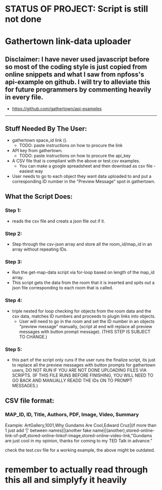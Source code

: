 # STATUS OF PROJECT: Script is still not done
# Gathertown link-data uploader

## Disclaimer: I have never used javascript before so most of the coding style is just copied from online snippets and what I saw from npfoss's api-example on github. I will try to alleviate this for future programmers by commenting heavily in every file.
- https://github.com/gathertown/api-examples
---


## Stuff Needed By The User:
- gathertown space_id link ().
  - TODO: paste instructions on how to procure the link
- API key from gathertown.
  - TODO: paste instructions on how to procure the api_key
- A CSV file that is compliant with the above or test.csv examples. 
  - You can make a google spreadsheet and then download as csv file - easiest way
- User needs to go to each object they want data uploaded to and put a corresponding ID number in the "Preview Message" spot in gathertown.

## What the Script Does:

### Step 1:

- reads the csv file and creats a json file out if it.

### Step 2:

- Step through the csv-json array and store all the room_id/map_id in an array without repeating IDs.

### Step 3:

- Run the get-map-data script via for-loop based on length of the map_id array.
- This script gets the data from the room that it is inserted and spits out a json file corresponding to each room that is called.

### Step 4:

- triple nested for loop checking for objects from the room data and the csv data, matches ID numbers and proceeds to plugin links into objects.
  - User will need to go in the room and set the ID number in an objects "preview message" manually, (script at end will replace all preview messages with button prompt message). (THIS STEP IS SUBJECT TO CHANGE.)
  
### Step 5: 

- this part of the script only runs if the user runs the finalize script, its just to replace all the preview messages with button prompts for gathertown users, DO NOT RUN IF YOU ARE NOT DONE UPLOADING FILES VIA SCRIPTS.
(IF THIS FILE RUNS BEFORE FINISHING, YOU WILL NEED TO GO BACK AND MANUALLY READD THE IDs ON TO PROMPT MESSAGES.)

## CSV file format:
### MAP_ID, ID, Title, Authors, PDF, Image, Video, Summary

Example: ArtGallery,1001,Why Gundams Are Cool,Edward Cruz|(if more than 1 just add '|' between names)|(another fake name)|(another),stored-online-link-of-pdf,stored-online-linkof-image,stored-online-video-link,"Gundams are just cool in my opinion, thanks for coming to my TED Talk in advance."

check the test.csv file for a working example, the above might be outdated.


# remember to actually read through this all and simplyfy it heavily
